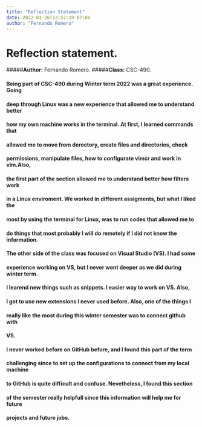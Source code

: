 ```yaml
---
title: "Reflection Statement"
date: 2022-01-26T13:57:19-07:00
author: "Fernando Romero"
---
```

# Reflection statement.
#####**Author:** Fernando Romero.
#####**Class:** CSC-490.

#### Being part of CSC-490 during Winter term 2022 was a great experience. Going
#### deep through Linux was a new experience that allowed me to understand better
#### how my own machine works in the terminal. At first, I learned commands that 
#### allowed me to move from derectory, create files and directories, check 
#### permissions, manipulate files, how to configurate vimcr and work in vim.Also,
#### the first part of the section allowed me to understand better how filters work 
#### in a Linux enviroment. We worked in different assigments, but what I liked the
#### most by using the terminal for Linux, was to run codes that allowed me to 
#### do things that most probably I will do remotely if I did not know the information.
####
#### The other side of the class was focused on Visual Studio (VS). I had some
#### experience working on VS, but I never went deeper as we did during winter term.
#### I learend new things such as snippets. I easier way to work on VS. Also,
#### I got to use new extensions I never used before. Also, one of the things I
#### really like the most during this winter semester was to connect github with
#### VS.
#### 
#### I never worked before on GitHub before, and I found this part of the term
#### challenging since to set up the configurations to connect from my local machine
#### to GitHub is quite difficult and confuse. Nevetheless, I found this section
#### of the semester really helpfull since this information will help me for future 
#### projects and future jobs.


